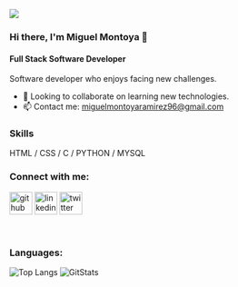 ![](https://media.giphy.com/media/26tn33aiTi1jkl6H6/giphy.gif)

### Hi there, I'm Miguel Montoya 👋

#### Full Stack Software Developer

Software developer who enjoys facing new challenges.
- 👯 Looking to collaborate on learning new technologies.
- 📫 Contact me: miguelmontoyaramirez96@gmail.com

### Skills 

HTML / CSS / C / PYTHON / MYSQL

### Connect with me:

[<img src='https://cdn.jsdelivr.net/npm/simple-icons@3.0.1/icons/github.svg' alt='github' height='40'>](https://github.com/MiguelMR96)  [<img src='https://cdn.jsdelivr.net/npm/simple-icons@3.0.1/icons/linkedin.svg' alt='linkedin' height='40'>](https://www.linkedin.com/in/miguel-montoya-r/) [<img src='https://cdn.jsdelivr.net/npm/simple-icons@3.0.1/icons/twitter.svg' alt='twitter' height='40'>](https://twitter.com/miguelmr05)  

<br />

### Languages:

![Top Langs](https://github-readme-stats.vercel.app/api/top-langs/?username=MiguelMR96&layout=compact&theme=highcontrast&langs_count=10")
![GitStats](https://github-readme-stats.vercel.app/api/top-langs/?username=MiguelMR96&theme=radical&layout=compact&hide_border=true&count_private=true)

</br>

[twitter]: https://twitter.com/miguelmr05
[linkedin]: https://linkedin.com/in/miguel-montoya-r/

